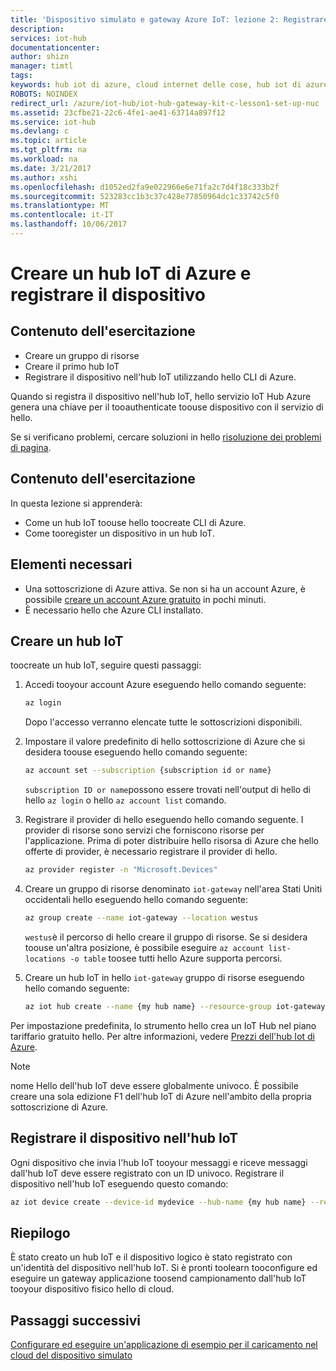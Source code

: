 ```yaml
---
title: 'Dispositivo simulato e gateway Azure IoT: lezione 2: Registrare il dispositivo | Documentazione Microsoft'
description: 
services: iot-hub
documentationcenter: 
author: shizn
manager: timtl
tags: 
keywords: hub iot di azure, cloud internet delle cose, hub iot di azure creare dispositivo, sensortag ti, ble ti
ROBOTS: NOINDEX
redirect_url: /azure/iot-hub/iot-hub-gateway-kit-c-lesson1-set-up-nuc
ms.assetid: 23cfbe21-22c6-4fe1-ae41-63714a897f12
ms.service: iot-hub
ms.devlang: c
ms.topic: article
ms.tgt_pltfrm: na
ms.workload: na
ms.date: 3/21/2017
ms.author: xshi
ms.openlocfilehash: d1052ed2fa9e022966e6e71fa2c7d4f18c333b2f
ms.sourcegitcommit: 523283cc1b3c37c428e77850964dc1c33742c5f0
ms.translationtype: MT
ms.contentlocale: it-IT
ms.lasthandoff: 10/06/2017
---
```

# <a name="create-your-azure-iot-hub-and-register-your-device"></a>Creare un hub IoT di Azure e registrare il dispositivo

## <a name="what-you-will-do"></a>Contenuto dell'esercitazione

- Creare un gruppo di risorse
- Creare il primo hub IoT
- Registrare il dispositivo nell'hub IoT utilizzando hello CLI di Azure. 

Quando si registra il dispositivo nell'hub IoT, hello servizio IoT Hub Azure genera una chiave per il tooauthenticate toouse dispositivo con il servizio di hello. 

Se si verificano problemi, cercare soluzioni in hello [risoluzione dei problemi di pagina](iot-hub-gateway-kit-c-sim-troubleshooting.md).

## <a name="what-you-will-learn"></a>Contenuto dell'esercitazione

In questa lezione si apprenderà:

- Come un hub IoT toouse hello toocreate CLI di Azure.
- Come tooregister un dispositivo in un hub IoT.

## <a name="what-you-need"></a>Elementi necessari

- Una sottoscrizione di Azure attiva. Se non si ha un account Azure, è possibile [creare un account Azure gratuito](http://azure.microsoft.com/pricing/free-trial/) in pochi minuti.
- È necessario hello che Azure CLI installato.

## <a name="create-an-iot-hub"></a>Creare un hub IoT

toocreate un hub IoT, seguire questi passaggi:

1. Accedi tooyour account Azure eseguendo hello comando seguente:

   ```bash
   az login
   ```

   Dopo l'accesso verranno elencate tutte le sottoscrizioni disponibili.

2. Impostare il valore predefinito di hello sottoscrizione di Azure che si desidera toouse eseguendo hello comando seguente:

   ```bash
   az account set --subscription {subscription id or name}
   ```

   `subscription ID or name`possono essere trovati nell'output di hello di hello `az login` o hello `az account list` comando.

3. Registrare il provider di hello eseguendo hello comando seguente. I provider di risorse sono servizi che forniscono risorse per l'applicazione. Prima di poter distribuire hello risorsa di Azure che hello offerte di provider, è necessario registrare il provider di hello.

   ```bash
   az provider register -n "Microsoft.Devices"
   ```

4. Creare un gruppo di risorse denominato `iot-gateway` nell'area Stati Uniti occidentali hello eseguendo hello comando seguente:

   ```bash
   az group create --name iot-gateway --location westus
   ```
   
   `westus`è il percorso di hello creare il gruppo di risorse. Se si desidera toouse un'altra posizione, è possibile eseguire `az account list-locations -o table` toosee tutti hello Azure supporta percorsi.

5. Creare un hub IoT in hello `iot-gateway` gruppo di risorse eseguendo hello comando seguente:

   ```bash
   az iot hub create --name {my hub name} --resource-group iot-gateway
   ```

Per impostazione predefinita, lo strumento hello crea un IoT Hub nel piano tariffario gratuito hello. Per altre informazioni, vedere [Prezzi dell'hub Iot di Azure](https://azure.microsoft.com/pricing/details/iot-hub/).

> [!NOTE]
> nome Hello dell'hub IoT deve essere globalmente univoco. È possibile creare una sola edizione F1 dell'hub IoT di Azure nell'ambito della propria sottoscrizione di Azure.

## <a name="register-your-device-in-your-iot-hub"></a>Registrare il dispositivo nell'hub IoT

Ogni dispositivo che invia l'hub IoT tooyour messaggi e riceve messaggi dall'hub IoT deve essere registrato con un ID univoco.
Registrare il dispositivo nell'hub IoT eseguendo questo comando:

```bash
az iot device create --device-id mydevice --hub-name {my hub name} --resource-group iot-gateway
```

## <a name="summary"></a>Riepilogo

È stato creato un hub IoT e il dispositivo logico è stato registrato con un'identità del dispositivo nell'hub IoT. Si è pronti toolearn tooconfigure ed eseguire un gateway applicazione toosend campionamento dall'hub IoT tooyour dispositivo fisico hello di cloud.

## <a name="next-steps"></a>Passaggi successivi
[Configurare ed eseguire un'applicazione di esempio per il caricamento nel cloud del dispositivo simulato](iot-hub-gateway-kit-c-sim-lesson3-configure-simulated-device-app.md)